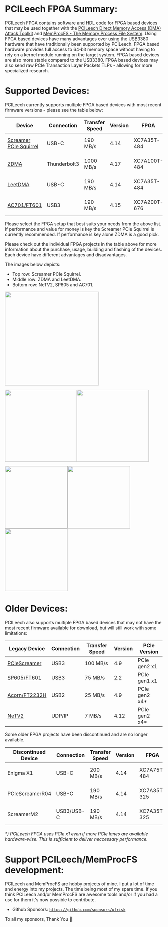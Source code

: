 PCILeech FPGA Summary:
=================
PCILeech FPGA contains software and HDL code for FPGA based devices that may be used together with the [PCILeech Direct Memory Access (DMA) Attack Toolkit](https://github.com/ufrisk/pcileech/) and [MemProcFS - The Memory Process File System](https://github.com/ufrisk/MemProcFS/).
Using FPGA based devices have many advantages over using the USB3380 hardware that have traditionally been supported by PCILeech. 
FPGA based hardware provides full access to 64-bit memory space without having to rely on a kernel module running on the target system. 
FPGA based devices are also more stable compared to the USB3380. FPGA based devices may also send raw PCIe Transaction Layer Packets TLPs - allowing for more specialized research.



Supported Devices:
=================
PCILeech currently supports multiple FPGA based devices with most recent firmware versions - please see the table below:

| Device                                | Connection   | Transfer Speed | Version | FPGA         | PCIe Version  | Project<br>Sponsor |
| ------------------------------------- | ------------ | -------------- | --------| ------------ | ------------- | ------------------ |
| [Screamer PCIe Squirrel](PCIeSquirrel)| USB-C        | 190 MB/s       | 4.14    | XC7A35T-484  | PCIe gen2 x1  | [💖](https://shop.lambdaconcept.com) |
| [ZDMA](ZDMA)                          | Thunderbolt3 | 1000 MB/s      | 4.17    | XC7A100T-484 | PCIe gen2 x4  | [💖](https://lightingz.store/) |
| [LeetDMA](https://enigma-x1.com/)     | USB-C        | 190 MB/s       | 4.14    | XC7A35T-484  | PCIe gen2 x1  | [💖](https://enigma-x1.com/)         |
| [AC701/FT601](ac701_ft601)            | USB3         | 190 MB/s       | 4.15    | XC7A200T-676 | PCIe gen2 x4  |                    |

Please select the FPGA setup that best suits your needs from the above list. If performance and value for money is key the Screamer PCIe Squirrel is currently recommended. If performance is key alone ZDMA is a good pick.

Please check out the individual FPGA projects in the table above for more information about the purchase, usage, building and flashing of the devices. Each device have different advantages and disadvantages.

The images below depicts:
* Top row: Screamer PCIe Squirrel.
* Middle row: ZDMA and LeetDMA.
* Bottom row: NeTV2, SP605 and AC701.


<img src="https://gist.githubusercontent.com/ufrisk/c5ba7b360335a13bbac2515e5e7bb9d7/raw/19ae5834c61f267bfe440cb2a3b2894633078d0a/sqr-1.jpg" height="300"/>

<img src="https://gist.githubusercontent.com/ufrisk/c5ba7b360335a13bbac2515e5e7bb9d7/raw/65984ae014a8caa659c2e297dbb77c6c67c0889a/zdma-250.jpg" height="230"/><img src="https://gist.githubusercontent.com/ufrisk/c5ba7b360335a13bbac2515e5e7bb9d7/raw/5d214db54bcba428690007d8705ed6b4012b15d5/leet-1.jpg" height="230"/>

<img src="https://gist.githubusercontent.com/ufrisk/c5ba7b360335a13bbac2515e5e7bb9d7/raw/2032adf8761dfdfc8bad86b08c2385b2497070be/_gh_netv2_1.jpg" height="200"/><img src="https://gist.githubusercontent.com/ufrisk/c5ba7b360335a13bbac2515e5e7bb9d7/raw/66612319445e565edd215d6a1d9f4d84f1e845e7/_gh_sp605_front_x200.jpg" height="200"/><img src="https://gist.githubusercontent.com/ufrisk/c5ba7b360335a13bbac2515e5e7bb9d7/raw/66612319445e565edd215d6a1d9f4d84f1e845e7/_gh_ac701_front_x200.jpg" height="200"/>



Older Devices:
==============

PCILeech also supports multiple FPGA based devices that may not have the most recent firmware available for download, but will still work with some limitations:

| Legacy Device                          | Connection  | Transfer Speed | Version | PCIe Version  |
| -------------------------------------- | ----------- | -------------- | ------- | ------------- |
| [PCIeScreamer](pciescreamer)           | USB3        | 100 MB/s       | 4.9     | PCIe gen2 x1  |
| [SP605/FT601](sp605_ft601)             | USB3        | 75 MB/s        | 2.2     | PCIe gen1 x1  |
| [Acorn/FT2232H](acorn_ft2232h)         | USB2        | 25 MB/s        | 4.9     | PCIe gen2 x4* |
| [NeTV2](NeTV2)                         | UDP/IP      | 7 MB/s         | 4.12    | PCIe gen2 x4* |

Some older FPGA projects have been discontinued and are no longer available.

| Discontinued Device       | Connection  | Transfer Speed | Version | FPGA         | PCIe Version  |
| ------------------------- | ----------- | -------------- | ------- | ------------ | ------------- |
| Enigma X1                 | USB-C       | 200 MB/s       | 4.14    | XC7A75T-484  | PCIe gen2 x1  |
| PCIeScreamerR04           | USB-C       | 190 MB/s       | 4.14    | XC7A35T-325  | PCIe gen2 x4* |
| ScreamerM2                | USB3/USB-C  | 190 MB/s       | 4.14    | XC7A35T-325  | PCIe gen2 x4* |

###### *) PCILeech FPGA uses PCIe x1 even if more PCIe lanes are available hardware-wise. This is sufficient to deliver neccessary performance.



Support PCILeech/MemProcFS development:
=======================================
PCILeech and MemProcFS are hobby projects of mine. I put a lot of time and energy into my projects. The time being most of my spare time. If you think PCILeech and/or MemProcFS are awesome tools and/or if you had a use for them it's now possible to contribute.

 - Github Sponsors: [`https://github.com/sponsors/ufrisk`](https://github.com/sponsors/ufrisk)
 
To all my sponsors, Thank You :sparkling_heart:
